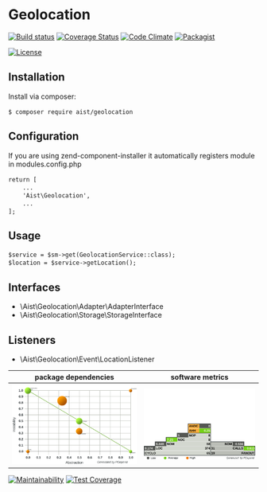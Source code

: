 # Geolocation

[![Build status][Master image]][Master]
[![Coverage Status][Master coverage image]][Master coverage]
[![Code Climate][Code Climate image]][Code Climate]
[![Packagist][Packagist image]][Packagist]

[![License][License image]][License]

## Installation

Install via composer:

```console
$ composer require aist/geolocation
```

## Configuration
If you are using zend-component-installer it automatically registers module in modules.config.php
```
return [
    ...
    'Aist\Geolocation',
    ...
];
```

## Usage
```
$service = $sm->get(GeolocationService::class);
$location = $service->getLocation();
```

## Interfaces
- \Aist\Geolocation\Adapter\AdapterInterface
- \Aist\Geolocation\Storage\StorageInterface

## Listeners
- \Aist\Geolocation\Event\LocationListener

| package dependencies                | software metrics                    |
| ----------------------------------- | ----------------------------------- |
| ![Build status](./data/jdepend.svg) | ![Build status](./data/pyramid.svg) |

[![Maintainability](https://api.codeclimate.com/v1/badges/871630f9eef5dc195357/maintainability)](https://codeclimate.com/github/ma-si/geolocation/maintainability)
[![Test Coverage](https://api.codeclimate.com/v1/badges/871630f9eef5dc195357/test_coverage)](https://codeclimate.com/github/ma-si/geolocation/test_coverage)





  [Master image]: https://img.shields.io/travis/ma-si/geolocation/master.svg?style=flat-square
  [Master]: https://secure.travis-ci.org/ma-si/geolocation
  [Master coverage image]: https://img.shields.io/coveralls/ma-si/geolocation/master.svg?style=flat-square
  [Master coverage]: https://coveralls.io/r/ma-si/geolocation?branch=master
  [Code Climate image]: https://img.shields.io/codeclimate/github/ma-si/geolocation.svg?style=flat-square
  [Code Climate]: https://codeclimate.com/github/ma-si/geolocation
  [Packagist image]: https://img.shields.io/packagist/v/aist/geolocation.svg?style=flat-square
  [Packagist]: https://packagist.org/packages/aist/geolocation
  [License image]: https://poser.pugx.org/aist/geolocation/license?format=flat-square
  [License]: https://opensource.org/licenses/BSD-3-Clause
